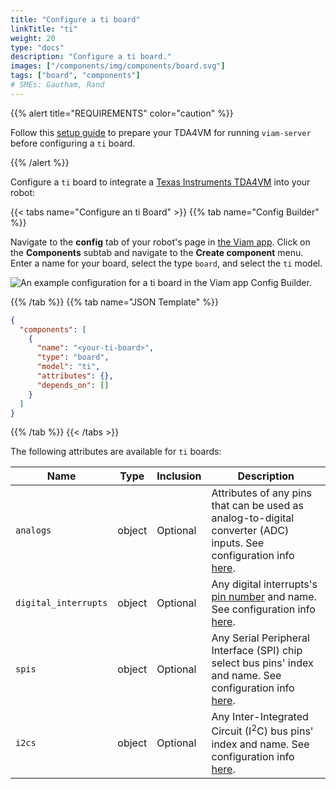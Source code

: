 ```yaml
---
title: "Configure a ti board"
linkTitle: "ti"
weight: 20
type: "docs"
description: "Configure a ti board."
images: ["/components/img/components/board.svg"]
tags: ["board", "components"]
# SMEs: Gautham, Rand
---
```


{{% alert title="REQUIREMENTS" color="caution" %}}

Follow this [setup guide](/installation/prepare/sk-tda4vm/) to prepare your TDA4VM for running `viam-server` before configuring a `ti` board.

{{% /alert %}}

Configure a `ti` board to integrate a [Texas Instruments TDA4VM](https://devices.amazonaws.com/detail/a3G8a00000E2QErEAN/TI-TDA4VM-Starter-Kit-for-Edge-AI-vision-systems) into your robot:

{{< tabs name="Configure an ti Board" >}}
{{% tab name="Config Builder" %}}

Navigate to the **config** tab of your robot's page in [the Viam app](https://app.viam.com).
Click on the **Components** subtab and navigate to the **Create component** menu.
Enter a name for your board, select the type `board`, and select the `ti` model.

![An example configuration for a ti board in the Viam app Config Builder.](../img/ti-ui-config.png)

{{% /tab %}}
{{% tab name="JSON Template" %}}

```json {class="line-numbers linkable-line-numbers"}
{
  "components": [
    {
      "name": "<your-ti-board>",
      "type": "board",
      "model": "ti",
      "attributes": {},
      "depends_on": []
    }
  ]
}
```

{{% /tab %}}
{{< /tabs >}}

The following attributes are available for `ti` boards:

| Name | Type | Inclusion | Description |
| ---- | ---- | --------- | ----------- |
| `analogs` | object | Optional | Attributes of any pins that can be used as analog-to-digital converter (ADC) inputs. See configuration info [here](/components/board/#analogs). |
| `digital_interrupts` | object | Optional | Any digital interrupts's [pin number](/appendix/glossary/#term-pin-number) and name. See configuration info [here](/components/board/#digital_interrupts). |
| `spis` | object | Optional | Any Serial Peripheral Interface (SPI) chip select bus pins' index and name. See configuration info [here](/components/board/#spis). |
| `i2cs` | object | Optional | Any Inter-Integrated Circuit (I<sup>2</sup>C) bus pins' index and name. See configuration info [here](/components/board/#i2cs). |
